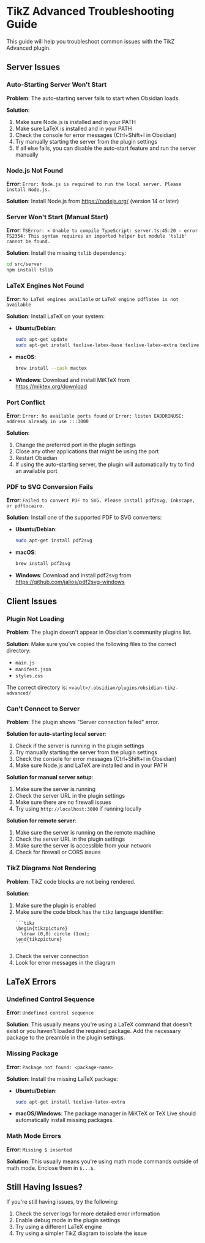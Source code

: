 # TikZ Advanced Troubleshooting Guide

This guide will help you troubleshoot common issues with the TikZ Advanced plugin.

## Server Issues

### Auto-Starting Server Won't Start

**Problem**: The auto-starting server fails to start when Obsidian loads.

**Solution**:
1. Make sure Node.js is installed and in your PATH
2. Make sure LaTeX is installed and in your PATH
3. Check the console for error messages (Ctrl+Shift+I in Obsidian)
4. Try manually starting the server from the plugin settings
5. If all else fails, you can disable the auto-start feature and run the server manually

### Node.js Not Found

**Error**: `Error: Node.js is required to run the local server. Please install Node.js.`

**Solution**: Install Node.js from https://nodejs.org/ (version 14 or later)

### Server Won't Start (Manual Start)

**Error**: `TSError: ⨯ Unable to compile TypeScript: server.ts:45:20 - error TS2354: This syntax requires an imported helper but module 'tslib' cannot be found.`

**Solution**: Install the missing `tslib` dependency:
```bash
cd src/server
npm install tslib
```

### LaTeX Engines Not Found

**Error**: `No LaTeX engines available` or `LaTeX engine pdflatex is not available`

**Solution**: Install LaTeX on your system:

- **Ubuntu/Debian**:
  ```bash
  sudo apt-get update
  sudo apt-get install texlive-latex-base texlive-latex-extra texlive-latex-recommended texlive-fonts-recommended texlive-science texlive-pictures
  ```

- **macOS**:
  ```bash
  brew install --cask mactex
  ```

- **Windows**:
  Download and install MiKTeX from https://miktex.org/download

### Port Conflict

**Error**: `Error: No available ports found` or `Error: listen EADDRINUSE: address already in use :::3000`

**Solution**:
1. Change the preferred port in the plugin settings
2. Close any other applications that might be using the port
3. Restart Obsidian
4. If using the auto-starting server, the plugin will automatically try to find an available port

### PDF to SVG Conversion Fails

**Error**: `Failed to convert PDF to SVG. Please install pdf2svg, Inkscape, or pdftocairo.`

**Solution**: Install one of the supported PDF to SVG converters:

- **Ubuntu/Debian**:
  ```bash
  sudo apt-get install pdf2svg
  ```

- **macOS**:
  ```bash
  brew install pdf2svg
  ```

- **Windows**:
  Download and install pdf2svg from https://github.com/jalios/pdf2svg-windows

## Client Issues

### Plugin Not Loading

**Problem**: The plugin doesn't appear in Obsidian's community plugins list.

**Solution**: Make sure you've copied the following files to the correct directory:
- `main.js`
- `manifest.json`
- `styles.css`

The correct directory is: `<vault>/.obsidian/plugins/obsidian-tikz-advanced/`

### Can't Connect to Server

**Problem**: The plugin shows "Server connection failed" error.

**Solution for auto-starting local server**:
1. Check if the server is running in the plugin settings
2. Try manually starting the server from the plugin settings
3. Check the console for error messages (Ctrl+Shift+I in Obsidian)
4. Make sure Node.js and LaTeX are installed and in your PATH

**Solution for manual server setup**:
1. Make sure the server is running
2. Check the server URL in the plugin settings
3. Make sure there are no firewall issues
4. Try using `http://localhost:3000` if running locally

**Solution for remote server**:
1. Make sure the server is running on the remote machine
2. Check the server URL in the plugin settings
3. Make sure the server is accessible from your network
4. Check for firewall or CORS issues

### TikZ Diagrams Not Rendering

**Problem**: TikZ code blocks are not being rendered.

**Solution**:
1. Make sure the plugin is enabled
2. Make sure the code block has the `tikz` language identifier:
   ````
   ```tikz
   \begin{tikzpicture}
     \draw (0,0) circle (1cm);
   \end{tikzpicture}
   ```
   ````
3. Check the server connection
4. Look for error messages in the diagram

## LaTeX Errors

### Undefined Control Sequence

**Error**: `Undefined control sequence`

**Solution**: This usually means you're using a LaTeX command that doesn't exist or you haven't loaded the required package. Add the necessary package to the preamble in the plugin settings.

### Missing Package

**Error**: `Package not found: <package-name>`

**Solution**: Install the missing LaTeX package:

- **Ubuntu/Debian**:
  ```bash
  sudo apt-get install texlive-latex-extra
  ```

- **macOS/Windows**:
  The package manager in MiKTeX or TeX Live should automatically install missing packages.

### Math Mode Errors

**Error**: `Missing $ inserted`

**Solution**: This usually means you're using math mode commands outside of math mode. Enclose them in `$...$`.

## Still Having Issues?

If you're still having issues, try the following:

1. Check the server logs for more detailed error information
2. Enable debug mode in the plugin settings
3. Try using a different LaTeX engine
4. Try using a simpler TikZ diagram to isolate the issue
